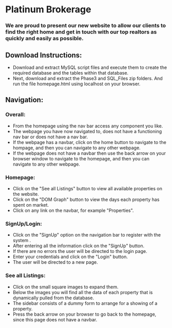 # Platinum Brokerage
### We are proud to present our new website to allow our clients to find the right home and get in touch with our top realtors as quickly and easily as possible.

## Download Instructions:
* Download and extract MySQL script files and execute them to create the required database and the tables within that database.
* Next, download and extract the Phase3 and SQL_Files zip folders. And run the file homepage.html using localhost on your browser.

## Navigation:
### Overall:
* From the homepage using the nav bar access any component you like.
* The webpage you have now navigated to, does not have a functioning nav bar or does not have a nav bar.
* If the webpage has a navbar, click on the home button to navigate to the hompage, and then you can navigate to any other webpage.
* If the webpage does not have a navbar then use the back arrow on your browser window to navigate to the homepage, and then you can navigate to any other webpage.

### Homepage:
* Click on the "See all Listings" button to view all available properties on the website.
* Click on the "DOM Graph" button to view the days each property has spent on market.
* Click on any link on the navbar, for example "Properties".

### SignUp/Login:
* Click on the "SignUp" option on the navigation bar to register with the system .
* After entering all the information click on the "SignUp" button.
* If there are no errors the user will be directed to the login page.
* Enter your credentials and click on the "Login" button.
* The user will be directed to a new page.

### See all Listings:
* Click on the small square images to expand them.
* Below the images you will find all the data of each property that is dynamically pulled from the database.
* The sidebar consists of a dummy form to arrange for a showing of a property.
* Press the back arrow on your browser to go back to the homepage, since this page does not have a navbar.

